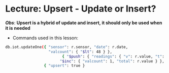 # Lecture: Upsert - Update or Insert?

 ***Obs***: 
**Upsert is  a hybrid of update and insert, it should only be used when it is needed**

- Commands used in this lesson:

````bash
db.iot.updateOne({ "sensor": r.sensor, "date": r.date,
                   "valcount": { "$lt": 48 } },
                         { "$push": { "readings": { "v": r.value, "t": r.time } },
                        "$inc": { "valcount": 1, "total": r.value } },
                 { "upsert": true }
````
